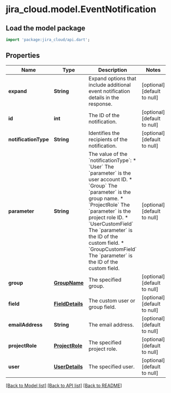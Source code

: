# jira_cloud.model.EventNotification

## Load the model package
```dart
import 'package:jira_cloud/api.dart';
```

## Properties
Name | Type | Description | Notes
------------ | ------------- | ------------- | -------------
**expand** | **String** | Expand options that include additional event notification details in the response. | [optional] [default to null]
**id** | **int** | The ID of the notification. | [optional] [default to null]
**notificationType** | **String** | Identifies the recipients of the notification. | [optional] [default to null]
**parameter** | **String** | The value of the &#x60;notificationType&#x60;:   *  &#x60;User&#x60; The &#x60;parameter&#x60; is the user account ID.  *  &#x60;Group&#x60; The &#x60;parameter&#x60; is the group name.  *  &#x60;ProjectRole&#x60; The &#x60;parameter&#x60; is the project role ID.  *  &#x60;UserCustomField&#x60; The &#x60;parameter&#x60; is the ID of the custom field.  *  &#x60;GroupCustomField&#x60; The &#x60;parameter&#x60; is the ID of the custom field. | [optional] [default to null]
**group** | [**GroupName**](GroupName.md) | The specified group. | [optional] [default to null]
**field** | [**FieldDetails**](FieldDetails.md) | The custom user or group field. | [optional] [default to null]
**emailAddress** | **String** | The email address. | [optional] [default to null]
**projectRole** | [**ProjectRole**](ProjectRole.md) | The specified project role. | [optional] [default to null]
**user** | [**UserDetails**](UserDetails.md) | The specified user. | [optional] [default to null]

[[Back to Model list]](../README.md#documentation-for-models) [[Back to API list]](../README.md#documentation-for-api-endpoints) [[Back to README]](../README.md)


